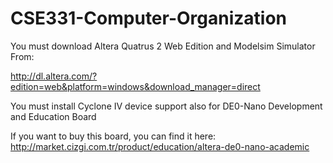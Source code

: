 # CSE331-Computer-Organization

You must download Altera Quatrus 2 Web Edition and Modelsim Simulator From:

http://dl.altera.com/?edition=web&platform=windows&download_manager=direct

You must install Cyclone IV device support also for DE0-Nano Development and Education Board

If you want to buy this board, you can find it here: http://market.cizgi.com.tr/product/education/altera-de0-nano-academic

